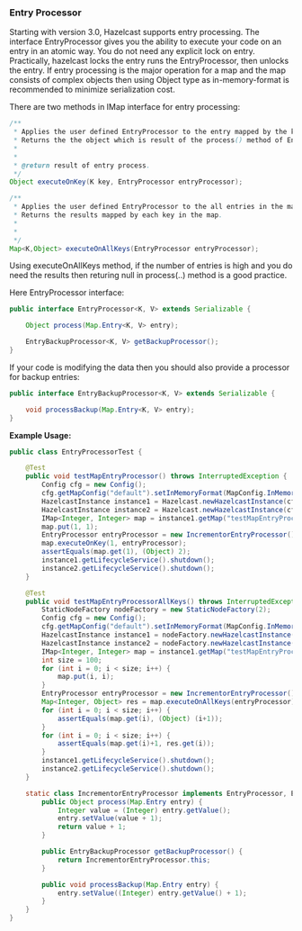 
### Entry Processor

Starting with version 3.0, Hazelcast supports entry processing. The interface EntryProcessor gives you the ability to execute your code on an entry in an atomic way. You do not need any explicit lock on entry. Practically, hazelcast locks the entry runs the EntryProcessor, then unlocks the entry. If entry processing is the major operation for a map and the map consists of complex objects then using Object type as in-memory-format is recommended to minimize serialization cost.

There are two methods in IMap interface for entry processing:

```java
/**
 * Applies the user defined EntryProcessor to the entry mapped by the key.
 * Returns the the object which is result of the process() method of EntryProcessor.
 * 
 *
 * @return result of entry process.
 */
Object executeOnKey(K key, EntryProcessor entryProcessor);

/**
 * Applies the user defined EntryProcessor to the all entries in the map.
 * Returns the results mapped by each key in the map.
 * 
 *
 */
Map<K,Object> executeOnAllKeys(EntryProcessor entryProcessor);
```
Using executeOnAllKeys method, if the number of entries is high and you do need the results then returing null in process(..) method is a good practice.

Here EntryProcessor interface:

```java
public interface EntryProcessor<K, V> extends Serializable {

    Object process(Map.Entry<K, V> entry);

    EntryBackupProcessor<K, V> getBackupProcessor();
}
```
If your code is modifying the data then you should also provide a processor for backup entries:

```java
public interface EntryBackupProcessor<K, V> extends Serializable {

    void processBackup(Map.Entry<K, V> entry);
}
```
**Example Usage:**

```java
public class EntryProcessorTest {

    @Test
    public void testMapEntryProcessor() throws InterruptedException {
        Config cfg = new Config();
        cfg.getMapConfig("default").setInMemoryFormat(MapConfig.InMemoryFormat.OBJECT);
        HazelcastInstance instance1 = Hazelcast.newHazelcastInstance(cfg);
        HazelcastInstance instance2 = Hazelcast.newHazelcastInstance(cfg);
        IMap<Integer, Integer> map = instance1.getMap("testMapEntryProcessor");
        map.put(1, 1);
        EntryProcessor entryProcessor = new IncrementorEntryProcessor();
        map.executeOnKey(1, entryProcessor);
        assertEquals(map.get(1), (Object) 2);
        instance1.getLifecycleService().shutdown();
        instance2.getLifecycleService().shutdown();
    }

    @Test
    public void testMapEntryProcessorAllKeys() throws InterruptedException {
        StaticNodeFactory nodeFactory = new StaticNodeFactory(2);
        Config cfg = new Config();
        cfg.getMapConfig("default").setInMemoryFormat(MapConfig.InMemoryFormat.OBJECT);
        HazelcastInstance instance1 = nodeFactory.newHazelcastInstance(cfg);
        HazelcastInstance instance2 = nodeFactory.newHazelcastInstance(cfg);
        IMap<Integer, Integer> map = instance1.getMap("testMapEntryProcessorAllKeys");
        int size = 100;
        for (int i = 0; i < size; i++) {
            map.put(i, i);
        }
        EntryProcessor entryProcessor = new IncrementorEntryProcessor();
        Map<Integer, Object> res = map.executeOnAllKeys(entryProcessor);
        for (int i = 0; i < size; i++) {
            assertEquals(map.get(i), (Object) (i+1));
        }
        for (int i = 0; i < size; i++) {
            assertEquals(map.get(i)+1, res.get(i));
        }
        instance1.getLifecycleService().shutdown();
        instance2.getLifecycleService().shutdown();
    }

    static class IncrementorEntryProcessor implements EntryProcessor, EntryBackupProcessor, Serializable {
        public Object process(Map.Entry entry) {
            Integer value = (Integer) entry.getValue();
            entry.setValue(value + 1);
            return value + 1;
        }

        public EntryBackupProcessor getBackupProcessor() {
            return IncrementorEntryProcessor.this;
        }

        public void processBackup(Map.Entry entry) {
            entry.setValue((Integer) entry.getValue() + 1);
        }
    }
}
```

